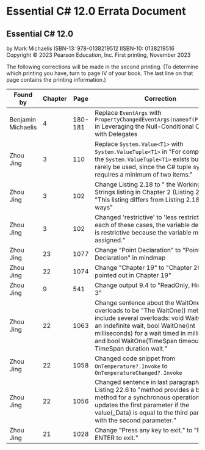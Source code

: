 # Essential C# 12.0 Errata Document

## Essential C# 12.0

by Mark Michaelis
ISBN-13: 978-0138219512
IISBN-10: 0138219516
Copyright © 2023 Pearson Education, Inc.
First printing, November 2023

The following corrections will be made in the second printing. (To determine which printing you have, turn to page IV of your book. The last line on that page contains the printing information.)

Found by            | Chapter     | Page        | Correction
------------------- | ----------- | ----------- | -----------------------------------------------------------------------------------------------------------------------------------------------------------------
Benjamin Michaelis        | 4           | 180-181          | Replace `EventArgs` with `PropertyChangedEventArgs(nameof(Property))` in Leveraging the Null-Conditional Operator with Delegates
Zhou Jing | 3  | 110 | Replace `System.Value<T1>` with `System.ValueTuple<T1>` in "For completeness, the `System.ValueTuple<T1>` exists but will rarely be used, since the C# tuple syntax requires a minimum of two items."
Zhou Jing | 3  | 102 | Change Listing 2.18 to " the Working with Strings listing in Chapter 2 (Listing 2.24)" in "This listing differs from Listing 2.18 in two ways"
Zhou Jing | 3 | 102 | Changed 'restrictive' to 'less restrictive' in "In each of these cases, the variable declaration is restrictive because the variable may be assigned."
Zhou Jing | 23 | 1077 | Change "Point Declaration" to "Pointer Declaration" in mindmap
Zhou Jing | 22 | 1074 | Change "Chapter 19" to "Chapter 20" in "we pointed out in Chapter 19"
Zhou Jing | 9 | 541 | Change output 9.4 to "ReadOnly, Hidden = 3"
Zhou Jing | 22 | 1063 | Change sentence about the WaitOne() overloads to be "The WaitOne() methods include several overloads: void WaitOne() for an indefinite wait, bool WaitOne(int milliseconds) for a wait timed in milliseconds, and bool WaitOne(TimeSpan timeout) for a TimeSpan duration wait."
Zhou Jing | 22 | 1058 | Changed code snippet from `OnTemperature?.Invoke` to `OnTemperatureChanged?.Invoke`
Zhou Jing | 22 | 1056 | Changed sentence in last paragraph before Listing 22.6 to "method provides a built-in method for a synchronous operation that updates the first parameter if the value(_Data) is equal to the third parameter with the second parameter."
Zhou Jing | 21 | 1028 | Change "Press any key to exit." to "Press ENTER to exit."